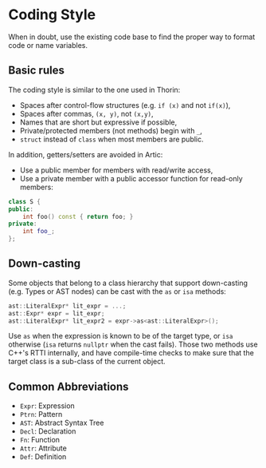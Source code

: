# Coding Style

When in doubt, use the existing code base to find the proper way to format code or name variables.

## Basic rules

The coding style is similar to the one used in Thorin:

- Spaces after control-flow structures (e.g. `if (x)` and not `if(x)`),
- Spaces after commas, `(x, y)`, not `(x,y)`,
- Names that are short but expressive if possible,
- Private/protected members (not methods) begin with `_`,
- `struct` instead of `class` when most members are public.

In addition, getters/setters are avoided in Artic:

- Use a public member for members with read/write access,
- Use a private member with a public accessor function for read-only members:

```cpp
class S {
public:
    int foo() const { return foo; }
private:
    int foo_;
};
```

## Down-casting

Some objects that belong to a class hierarchy that support down-casting (e.g. Types or AST nodes)
can be cast with the `as` or `isa` methods:

```cpp
ast::LiteralExpr* lit_expr = ...;
ast::Expr* expr = lit_expr;
ast::LiteralExpr* lit_expr2 = expr->as<ast::LiteralExpr>();
```

Use `as` when the expression is known to be of the target type, or `isa` otherwise (`isa` returns
`nullptr` when the cast fails).  Those two methods use C++'s RTTI internally, and have compile-time
checks to make sure that the target class is a sub-class of the current object.

## Common Abbreviations

- `Expr`: Expression
- `Ptrn`: Pattern
- `AST`: Abstract Syntax Tree
- `Decl`: Declaration
- `Fn`: Function
- `Attr`: Attribute
- `Def`: Definition
